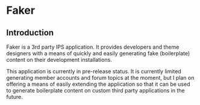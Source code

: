 # Faker

## Introduction
Faker is a 3rd party IPS application. It provides developers and theme designers with a means of quickly and easily generating fake (boilerplate) content on their development installations.

This application is currently in pre-release status. It is currently limited generating member accounts and forum topics at the moment, but I plan on offering a means of easily extending the application so that it can be used to generate boilerplate content on custom third party applications in the future.
